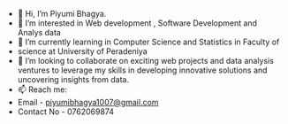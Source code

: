 - 👋 Hi, I’m Piyumi Bhagya.
- 👀 I’m interested in Web development , Software Development and Analys data
- 🌱 I’m currently learning in Computer Science and Statistics in Faculty of
- science at University of Peradeniya 
- 💞️ I’m looking to collaborate on exciting web projects and data analysis ventures to leverage my skills in developing innovative solutions and uncovering insights from data.
- 📫 Reach me:
- Email - piyumibhagya1007@gmail.com
- Contact No - 0762069874


<!---
DPBhagya99/DPBhagya99 is a ✨ special ✨ repository because its `README.md` (this file) appears on your GitHub profile.
You can click the Preview link to take a look at your changes.
--->

